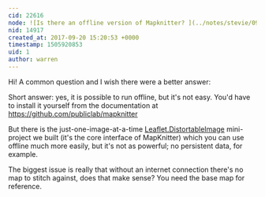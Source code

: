 ```yaml
---
cid: 22616
node: ![Is there an offline version of Mapknitter? ](../notes/stevie/09-20-2017/is-there-an-offline-version-of-mapknitter)
nid: 14917
created_at: 2017-09-20 15:20:53 +0000
timestamp: 1505920853
uid: 1
author: warren
---
```


Hi! A common question and I wish there were a better answer:

Short answer: yes, it is possible to run offline, but it's not easy. You'd have to install it yourself from the documentation at https://github.com/publiclab/mapknitter

But there is the just-one-image-at-a-time [Leaflet.DistortableImage](https://github.com/publiclab/Leaflet.DistortableImage) mini-project we built (it's the core interface of MapKnitter) which you can use offline much more easily, but it's not as powerful; no persistent data, for example. 

The biggest issue is really that without an internet connection there's no map to stitch against, does that make sense? You need the base map for reference. 